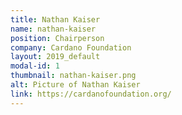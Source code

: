 ```yaml
---
title: Nathan Kaiser
name: nathan-kaiser
position: Chairperson
company: Cardano Foundation
layout: 2019_default
modal-id: 1
thumbnail: nathan-kaiser.png
alt: Picture of Nathan Kaiser
link: https://cardanofoundation.org/
---
```

